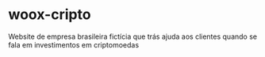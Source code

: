 # woox-cripto
 Website de empresa brasileira fictícia que trás ajuda aos clientes quando se fala em investimentos em criptomoedas 
